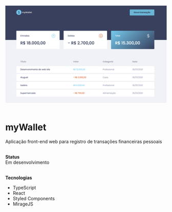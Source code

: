 ![landingPage](landing.png)
</br>
</br>

# myWallet
Aplicação front-end web para registro de transações financeiras pessoais
</br></br>

**Status** </br>
Em desenvolvimento 
</br>
</br>

**Tecnologias**</br>
- TypeScript
- React
- Styled Components
- MirageJS

